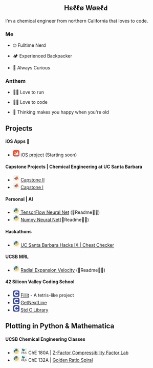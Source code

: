 ## <div align="center"> Hεℓℓø WøʀℓԀ
I'm a chemical engineer from northern California that loves to code. 

### Me  
  
- 🤓 Fulltime Nerd

- 🏕️ Experienced Backpacker

- 🦋 Always Curious

### Anthem
  
- 🏃‍♂️ Love to run

- 👨‍💻 Love to code

- 🧠 Thinking makes you happy when you're old
  
## Projects

#### iOS Apps 📱
 - <img src="./icons/Swift.svg" width="20"> [iOS project]() (Starting soon) 

#### Capstone Projects | Chemical Engineering at UC Santa Barbara 
 - <img src="./icons/Matlab-Light.svg" width="20"> [Capstone II](https://github.com/wesleyZero/capstone_II/tree/main) 
 - <img src="./icons/Matlab-Light.svg" width="20"> [Capstone I](https://github.com/wesleyZero/ChE_Capstone/blob/newBranch/README.md) 

#### Personal | AI
- [<img src="./icons/Python-Light.svg" width="20"> TensorFlow Neural Net](https://github.com/wesleyZero/tensorflow_neural_net) (🚧Readme👷‍♂️) 
- <img src="./icons/Python-Light.svg" width="20"> [Numpy Neural Net](https://github.com/wesleyZero/numpy_neural_net)(🚧Readme👷‍♂️) 

#### Hackathons
- <img src="./icons/Python-Light.svg" width="20"> [UC Santa Barbara Hacks IX | Cheat Checker](https://github.com/wesleyZero/ucsb_hacks_ix) 

#### UCSB MRL
- <img src="./icons/Python-Light.svg" width="20"> [Radial Expansion Velocity](https://github.com/wesleyZero/Radial_Expansion_Velocity_UCSB-MRL) (🚧Readme👷‍♂️)

#### 42 Silicon Valley Coding School
- <img src="./icons/C.svg" width="20"> [Fillit](https://github.com/wesleyZero/fillit_42SiliconValley) - A tetris-like project
- <img src="./icons/C.svg" width="20"> [GetNextLine](https://github.com/wesleyZero/Get_Next_Line_42SiliconValley) 
- <img src="./icons/C.svg" width="20"> [Std C Library](https://github.com/wesleyZero/Std_C_Library_42SiliconValley) 

## Plotting in Python & Mathematica 
#### UCSB Chemical Engineering Classes
- <img src="./icons/Python-Light.svg" width="20"> <img src="./icons/LaTeX-Light.svg" width="20"> ChE 180A | [Z-Factor Compressibility Factor Lab](https://github.com/wesleyZero/Z_Factors_UCSB-ChE) 
- <img src="./icons/Python-Light.svg" width="20"> <img src="./icons/LaTeX-Light.svg" width="20"> ChE 132A | [Golden Ratio Spiral](https://github.com/wesleyZero/GoldenRatio_Mathematica_UCSB-ChE)



